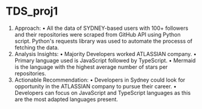 # TDS_proj1
1.	Approach: 
•	All the data of SYDNEY-based users with 100+ followers and their repositories were scraped from GitHub API using Python script. Python's requests library was used to automate the processs of fetching the data.
2.	Analysis Insights:
•	Majority Developers worked ATLASSIAN company.
• Primary language used is JavaScript followed by TypeScript.
•	Mermaid is the language with the highest average number of stars per repositories.
4.	Actionable Recommendation: 
•	Developers in Sydney could look for opportunity in the ATLASSIAN company to pursue their career.
•	Developers can focus on JavaScript and TypeScript languages as this are the most adapted languages present.

